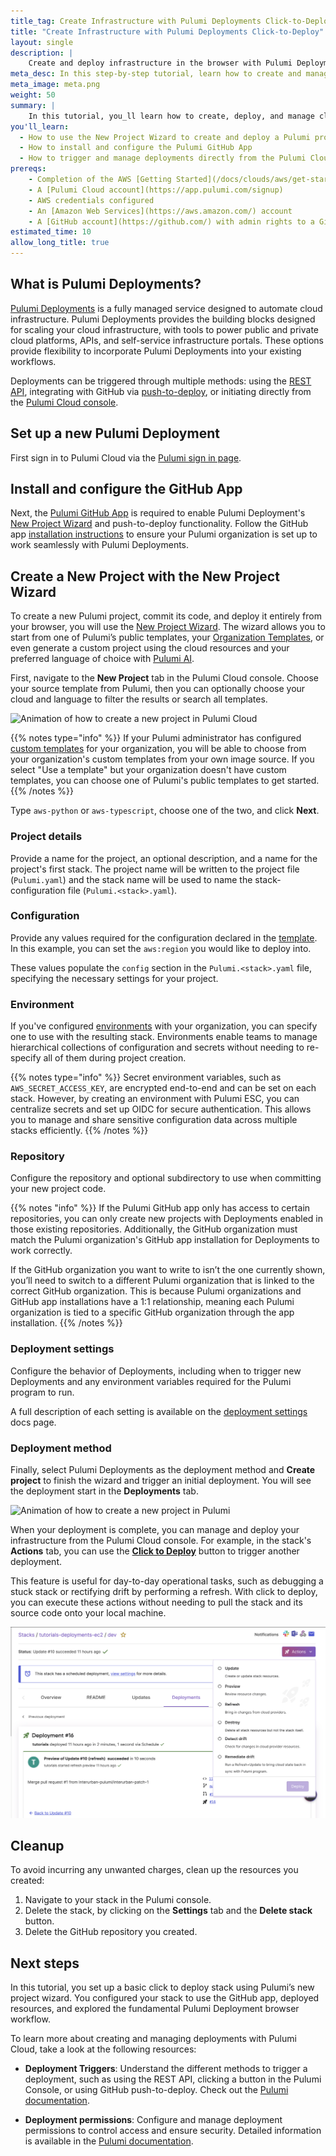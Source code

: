 ```yaml
---
title_tag: Create Infrastructure with Pulumi Deployments Click-to-Deploy | Learn Pulumi
title: "Create Infrastructure with Pulumi Deployments Click-to-Deploy"
layout: single
description: |
    Create and deploy infrastructure in the browser with Pulumi Deployments and the New Project Wizard.
meta_desc: In this step-by-step tutorial, learn how to create and manage cloud infrastructure using Pulumi Deployments, the New Project Wizard, and GitHub integration.
meta_image: meta.png
weight: 50
summary: |
    In this tutorial, you_ll learn how to create, deploy, and manage cloud infrastructure using Pulumi Deployments with click-to-deploy. You'll start by using the New Project Wizard to set up and launch infrastructure from your browser, selecting a template to get started quickly. Additionally, you'll configure the Pulumi GitHub App to support additional deployment triggers, including push-to-deploy.
you'll_learn:
  - How to use the New Project Wizard to create and deploy a Pulumi project from your browser
  - How to install and configure the Pulumi GitHub App
  - How to trigger and manage deployments directly from the Pulumi Cloud console using click-to-deploy
prereqs:
    - Completion of the AWS [Getting Started](/docs/clouds/aws/get-started/) guide or familiarity with the basics of the Pulumi workflow
    - A [Pulumi Cloud account](https://app.pulumi.com/signup)
    - AWS credentials configured
    - An [Amazon Web Services](https://aws.amazon.com/) account
    - A [GitHub account](https://github.com/) with admin rights to a Git repository or organization
estimated_time: 10
allow_long_title: true
---
```


## What is Pulumi Deployments?

[Pulumi Deployments](/docs/pulumi-cloud/deployments/) is a fully managed service designed to automate cloud infrastructure. Pulumi Deployments provides the building blocks designed for scaling your cloud infrastructure, with tools to power public and private cloud platforms, APIs, and self-service infrastructure portals. These options provide flexibility to incorporate Pulumi Deployments into your existing workflows.

Deployments can be triggered through multiple methods: using the [REST API](/docs/pulumi-cloud/deployments/reference/#deployments-rest-api), integrating with GitHub via [push-to-deploy](/docs/pulumi-cloud/deployments/reference/#github-app-installation), or initiating directly from the [Pulumi Cloud console](/docs/pulumi-cloud/deployments/reference/#pulumi-console).

## Set up a new Pulumi Deployment

First sign in to Pulumi Cloud via the [Pulumi sign in page](https://app.pulumi.com).

## Install and configure the GitHub App

Next, the [Pulumi GitHub App](/docs/using-pulumi/continuous-delivery/github-app/) is required to enable Pulumi Deployment's [New Project Wizard](/docs/pulumi-cloud/developer-portals/new-project-wizard/) and push-to-deploy functionality. Follow the GitHub app [installation instructions](/docs/pulumi-cloud/deployments/reference/#github-app-installation) to ensure your Pulumi organization is set up to work seamlessly with Pulumi Deployments.

## Create a New Project with the New Project Wizard

To create a new Pulumi project, commit its code, and deploy it entirely from your browser, you will use the [New Project Wizard](/docs/pulumi-cloud/developer-portals/new-project-wizard/). The wizard allows you to start from one of Pulumi’s public templates, your [Organization Templates](/docs/pulumi-cloud/developer-portals/templates), or even generate a custom project using the cloud resources and your preferred language of choice with [Pulumi AI](link).

First, navigate to the **New Project** tab in the Pulumi Cloud console. Choose your source template from Pulumi, then you can optionally choose your cloud and language to filter the results or search all templates.

![Animation of how to create a new project in Pulumi Cloud](./pulumi-create-new-project.gif)

{{% notes type="info" %}}
If your Pulumi administrator has configured [custom templates](/docs/pulumi-cloud/developer-portals/templates) for your organization, you will be able to choose from your organization's custom templates from your own image source.
If you select "Use a template" but your organization doesn't have custom templates, you can choose one of Pulumi's public templates to get started.
{{% /notes %}}

Type `aws-python` or `aws-typescript`, choose one of the two, and click **Next**.

### Project details

Provide a name for the project, an optional description, and a name for the project's first stack. The project name will be written to the project file (`Pulumi.yaml`) and the stack name will be used to name the stack-configuration file (`Pulumi.<stack>.yaml`).

### Configuration

Provide any values required for the configuration declared in the [template](/docs/pulumi-cloud/developer-portals/templates). In this example, you can set the `aws:region` you would like to deploy into.

These values populate the `config` section in the `Pulumi.<stack>.yaml` file, specifying the necessary settings for your project.

### Environment

If you've configured [environments](/docs/pulumi-cloud/esc) with your organization, you can specify one to use with the resulting stack. Environments enable teams to manage hierarchical collections of configuration and secrets without needing to re-specify all of them during project creation.

{{% notes type="info" %}}
Secret environment variables, such as `AWS_SECRET_ACCESS_KEY`, are encrypted end-to-end and can be set on each stack. However, by creating an environment with Pulumi ESC, you can centralize secrets and set up OIDC for secure authentication. This allows you to manage and share sensitive configuration data across multiple stacks efficiently.
{{% /notes %}}

### Repository

Configure the repository and optional subdirectory to use when committing your new project code.

{{% notes "info" %}}
If the Pulumi GitHub app only has access to certain repositories, you can only create new projects with Deployments enabled in those existing repositories. Additionally, the GitHub organization must match the Pulumi organization's GitHub app installation for Deployments to work correctly.

If the GitHub organization you want to write to isn’t the one currently shown, you’ll need to switch to a different Pulumi organization that is linked to the correct GitHub organization. This is because Pulumi organizations and GitHub app installations have a 1:1 relationship, meaning each Pulumi organization is tied to a specific GitHub organization through the app installation.
{{% /notes %}}

### Deployment settings

Configure the behavior of Deployments, including when to trigger new Deployments and any environment variables required for the Pulumi program to run.

A full description of each setting is available on the [deployment settings](/docs/pulumi-cloud/deployments/reference/#deployment-settings) docs page.

### Deployment method

Finally, select Pulumi Deployments as the deployment method and **Create project** to finish the wizard and trigger an initial deployment. You will see the deployment start in the **Deployments** tab.

![Animation of how to create a new project in Pulumi](./pulumi-new-project-wizard.gif)

When your deployment is complete, you can manage and deploy your infrastructure from the Pulumi Cloud console. For example, in the stack's **Actions** tab, you can use the **[Click to Deploy](https://www.pulumi.com/docs/pulumi-cloud/deployments/reference/#click-to-deploy)** button to trigger another deployment.

This feature is useful for day-to-day operational tasks, such as debugging a stuck stack or rectifying drift by performing a refresh. With click to deploy, you can execute these actions without needing to pull the stack and its source code onto your local machine.

![Image of the Pulumi cloud console actions](./pulumi-cloud-actions.png)

<!-- TODO: show actions > destroy UI -->

## Cleanup

To avoid incurring any unwanted charges, clean up the resources you created:

1. Navigate to your stack in the Pulumi console.
2. Delete the stack, by clicking on the **Settings** tab and the **Delete stack** button.
3. Delete the GitHub repository you created.

## Next steps

In this tutorial, you set up a basic click to deploy stack using Pulumi’s new project wizard. You configured your stack to use the GitHub app, deployed resources, and explored the fundamental Pulumi Deployment browser workflow.

To learn more about creating and managing deployments with Pulumi Cloud, take a look at the following resources:

- **Deployment Triggers**: Understand the different methods to trigger a deployment, such as using the REST API, clicking a button in the Pulumi Console, or using GitHub push-to-deploy. Check out the [Pulumi documentation](https://www.pulumi.com/docs/pulumi-cloud/deployments/reference/#deployment-triggers).

- **Deployment permissions**: Configure and manage deployment permissions to control access and ensure security. Detailed information is available in the [Pulumi documentation](https://www.pulumi.com/docs/pulumi-cloud/deployments/reference/#deployment-permissions).
